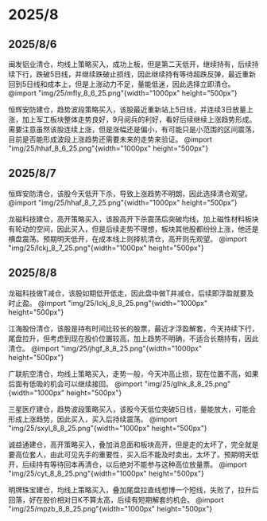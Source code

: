 # 2025/8

## 2025/8/6

闽发铝业清仓，均线上策略买入，成功上板，但是第二天低开，继续持有，后续持续下行，跌破5日线，并继续跌破止损线，因此继续持有等待超跌反弹，最近重新回到5日线和成本上，但是上涨动力不足，量能低迷，因此选择立即清仓。
@import "img/25/mfly_8_6_25.png"{width="1000px" height="500px"}

恒辉安防建仓，趋势波段策略买入，该股最近重新站上5日线，并连续3日放量上涨，加上军工板块整体走势良好，9月阅兵的利好，看好后续继续上涨趋势形成。需要注意虽然该股连续上涨，但是涨幅还是偏小，有可能只是小范围的区间震荡，目前是否能形成波段上涨趋势还需要未来的走势来验证。
@import "img/25/hhaf_8_6_25.png"{width="1000px" height="500px"}

## 2025/8/7

恒辉安防清仓，该股今天低开下杀，导致上涨趋势不明朗，因此选择清仓观望。
@import "img/25/hhaf_8_7_25.png"{width="1000px" height="500px"}

龙磁科技建仓，高开策略买入，该股高开下杀震荡后突破均线，加上磁性材料板块有轮动的空间，因此买入，但是后续走势不理想，板块其他股都纷纷上涨，他还是横盘震荡。预期明天低开，在成本线上则择机清仓，高开则先观望。
@import "img/25/lckj_8_7_25.png"{width="1000px" height="500px"}

## 2025/8/8

龙磁科技做T减仓，该股如期低开低走，因此盘中做T并减仓，后续即浮盈就要及时止盈。
@import "img/25/lckj_8_8_25.png"{width="1000px" height="500px"}

江海股份清仓，该股是持有时间比较长的股票，最近才浮盈解套，今天持续下行，尾盘拉升，但考虑到现在股价位置较高，加上趋势不明确，不适合长期持有，因此清仓。
@import "img/25/jhgf_8_8_25.png"{width="1000px" height="500px"}

广联航空清仓，均线上策略买入，走势一般，今天冲高止损，现在位置不高，如果后面有低吸的机会可以继续接回。
@import "img/25/glhk_8_8_25.png"{width="1000px" height="500px"}

三星医疗建仓，趋势波段策略买入，该股今天低位突破5日线，量能放大，可能会形成上涨趋势，因此买入，买入后持续震荡。
@import "img/25/sxyl_8_8_25.png"{width="1000px" height="500px"}

诚益通建仓，高开策略买入，叠加消息面和板块高开，但是走的太坏了，完全就是要高位套人，由此可见先手的重要性，买入后不能及时卖出，太坏了。预期明天低开，后续持有等待回本再清仓，以后绝对不能参与这种高位放量票。
@import "img/25/cyt_8_8_25.png"{width="1000px" height="500px"}

明牌珠宝建仓，均线上策略买入，叠加尾盘拉直线想博一个短线，失败了，拉升后回落，好在股价相对日K不算太高，后续有短期解套的机会。
@import "img/25/mpzb_8_8_25.png"{width="1000px" height="500px"}
